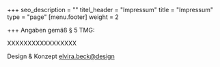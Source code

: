 +++
seo_description = ""
titel_header = "Impressum"
title = "Impressum"
type = "page"
[menu.footer]
weight = 2

+++
Angaben gemäß § 5 TMG:

XXXXXXXXXXXXXXXXX

Design & Konzept 
[elvira.beck@design](http://elvirabeck-design.de)